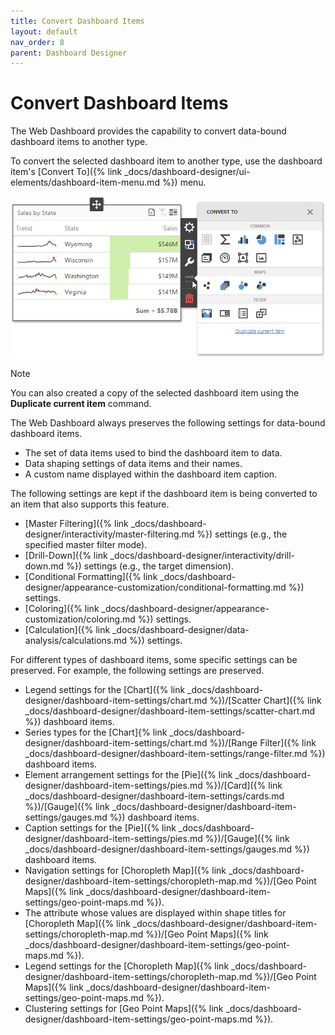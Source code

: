 ```yaml
---
title: Convert Dashboard Items
layout: default
nav_order: 8
parent: Dashboard Designer
---
```

# Convert Dashboard Items
The Web Dashboard provides the capability to convert data-bound dashboard items to another type.

To convert the selected dashboard item to another type, use the dashboard item's [Convert To]({% link _docs/dashboard-designer/ui-elements/dashboard-item-menu.md %}) menu.

![wdd-convert-to-dialog](/assets/images/dashboards/img125857.png)

> [!NOTE]
> You can also created a copy of the selected dashboard item using the **Duplicate current item** command.

The Web Dashboard always preserves the following settings for data-bound dashboard items.
* The set of data items used to bind the dashboard item to data.
* Data shaping settings of data items and their names.
* A custom name displayed within the dashboard item caption.

The following settings are kept if the dashboard item is being converted to an item that also supports this feature.
* [Master Filtering]({% link _docs/dashboard-designer/interactivity/master-filtering.md %}) settings (e.g., the specified master filter mode).
* [Drill-Down]({% link _docs/dashboard-designer/interactivity/drill-down.md %}) settings (e.g., the target dimension).
* [Conditional Formatting]({% link _docs/dashboard-designer/appearance-customization/conditional-formatting.md %}) settings.
* [Coloring]({% link _docs/dashboard-designer/appearance-customization/coloring.md %}) settings.
* [Calculation]({% link _docs/dashboard-designer/data-analysis/calculations.md %}) settings.

For different types of dashboard items, some specific settings can be preserved. For example, the following settings are preserved.
* Legend settings for the [Chart]({% link _docs/dashboard-designer/dashboard-item-settings/chart.md %})/[Scatter Chart]({% link _docs/dashboard-designer/dashboard-item-settings/scatter-chart.md %}) dashboard items.
* Series types for the [Chart]{% link _docs/dashboard-designer/dashboard-item-settings/chart.md %})/[Range Filter]({% link _docs/dashboard-designer/dashboard-item-settings/range-filter.md %}) dashboard items.
* Element arrangement settings for the [Pie]({% link _docs/dashboard-designer/dashboard-item-settings/pies.md %})/[Card]({% link _docs/dashboard-designer/dashboard-item-settings/cards.md %})/[Gauge]({% link _docs/dashboard-designer/dashboard-item-settings/gauges.md %}) dashboard items.
* Caption settings for the [Pie]({% link _docs/dashboard-designer/dashboard-item-settings/pies.md %})/[Gauge]({% link _docs/dashboard-designer/dashboard-item-settings/gauges.md %}) dashboard items.
* Navigation settings for [Choropleth Map]({% link _docs/dashboard-designer/dashboard-item-settings/choropleth-map.md %})/[Geo Point Maps]({% link _docs/dashboard-designer/dashboard-item-settings/geo-point-maps.md %}).
* The attribute whose values are displayed within shape titles for [Choropleth Map]({% link _docs/dashboard-designer/dashboard-item-settings/choropleth-map.md %})/[Geo Point Maps]({% link _docs/dashboard-designer/dashboard-item-settings/geo-point-maps.md %}).
* Legend settings for the [Choropleth Map]({% link _docs/dashboard-designer/dashboard-item-settings/choropleth-map.md %})/[Geo Point Maps]({% link _docs/dashboard-designer/dashboard-item-settings/geo-point-maps.md %}).
* Clustering settings for [Geo Point Maps]({% link _docs/dashboard-designer/dashboard-item-settings/geo-point-maps.md %}).